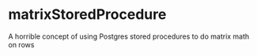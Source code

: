 # matrixStoredProcedure
A horrible concept of using Postgres stored procedures to do matrix math on rows
